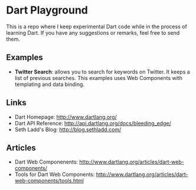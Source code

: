 Dart Playground
===============

This is a repo where I keep experimental Dart code while in the process of learning Dart. If you have any suggestions or remarks, feel free to send them.

Examples
--------

* **Twitter Search**: allows you to search for keywords on Twitter. It keeps a list of previous searches. This examples uses Web Components with templating and data binding.

Links
-----

* Dart Homepage: http://www.dartlang.org/
* Dart API Reference: http://api.dartlang.org/docs/bleeding_edge/
* Seth Ladd's Blog: http://blog.sethladd.com/

Articles
--------
* Dart Web Componenents: http://www.dartlang.org/articles/dart-web-components/
* Tools for Dart Web Components: http://www.dartlang.org/articles/dart-web-components/tools.html